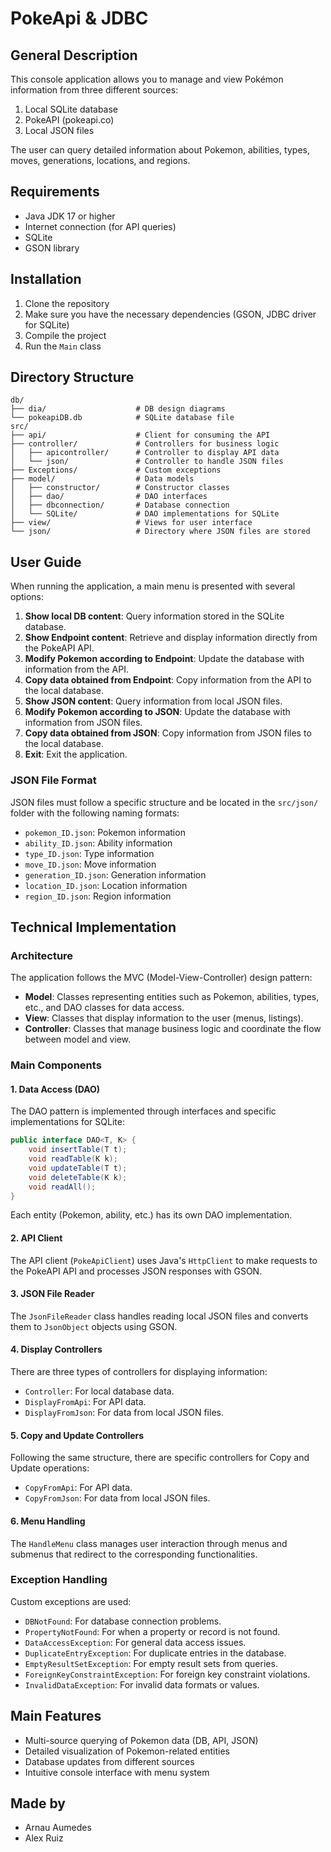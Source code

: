 # PokeApi & JDBC

## General Description

This console application allows you to manage and view Pokémon information from three different sources:

1. Local SQLite database
2. PokeAPI (pokeapi.co)
3. Local JSON files

The user can query detailed information about Pokemon, abilities, types, moves, generations, locations, and regions.

## Requirements

- Java JDK 17 or higher
- Internet connection (for API queries)
- SQLite
- GSON library

## Installation

1. Clone the repository
2. Make sure you have the necessary dependencies (GSON, JDBC driver for SQLite)
3. Compile the project
4. Run the `Main` class

## Directory Structure
```plaintext
db/
├── dia/                    # DB design diagrams
└── pokeapiDB.db            # SQLite database file
src/
├── api/                    # Client for consuming the API
├── controller/             # Controllers for business logic
│   ├── apicontroller/      # Controller to display API data
│   └── json/               # Controller to handle JSON files
├── Exceptions/             # Custom exceptions
├── model/                  # Data models
│   ├── constructor/        # Constructor classes
│   ├── dao/                # DAO interfaces
│   ├── dbconnection/       # Database connection
│   └── SQLite/             # DAO implementations for SQLite
├── view/                   # Views for user interface
└── json/                   # Directory where JSON files are stored
```

## User Guide

When running the application, a main menu is presented with several options:

1. **Show local DB content**: Query information stored in the SQLite database.
2. **Show Endpoint content**: Retrieve and display information directly from the PokeAPI API.
3. **Modify Pokemon according to Endpoint**: Update the database with information from the API.
4. **Copy data obtained from Endpoint**: Copy information from the API to the local database.
5. **Show JSON content**: Query information from local JSON files.
6. **Modify Pokemon according to JSON**: Update the database with information from JSON files.
7. **Copy data obtained from JSON**: Copy information from JSON files to the local database.
0. **Exit**: Exit the application.

### JSON File Format

JSON files must follow a specific structure and be located in the `src/json/` folder with the following naming formats:

- `pokemon_ID.json`: Pokemon information
- `ability_ID.json`: Ability information
- `type_ID.json`: Type information
- `move_ID.json`: Move information
- `generation_ID.json`: Generation information
- `location_ID.json`: Location information
- `region_ID.json`: Region information

## Technical Implementation

### Architecture

The application follows the MVC (Model-View-Controller) design pattern:

- **Model**: Classes representing entities such as Pokemon, abilities, types, etc., and DAO classes for data access.
- **View**: Classes that display information to the user (menus, listings).
- **Controller**: Classes that manage business logic and coordinate the flow between model and view.

### Main Components

#### 1. Data Access (DAO)

The DAO pattern is implemented through interfaces and specific implementations for SQLite:

```java
public interface DAO<T, K> {
    void insertTable(T t);
    void readTable(K k);
    void updateTable(T t);
    void deleteTable(K k);
    void readAll();
}
```

Each entity (Pokemon, ability, etc.) has its own DAO implementation.

#### 2. API Client

The API client (`PokeApiClient`) uses Java's `HttpClient` to make requests to the PokeAPI API and processes JSON responses with GSON.

#### 3. JSON File Reader

The `JsonFileReader` class handles reading local JSON files and converts them to `JsonObject` objects using GSON.

#### 4. Display Controllers

There are three types of controllers for displaying information:
- `Controller`: For local database data.
- `DisplayFromApi`: For API data.
- `DisplayFromJson`: For data from local JSON files.

#### 5. Copy and Update Controllers

Following the same structure, there are specific controllers for Copy and Update operations:
- `CopyFromApi`: For API data.
- `CopyFromJson`: For data from local JSON files.

#### 6. Menu Handling

The `HandleMenu` class manages user interaction through menus and submenus that redirect to the corresponding functionalities.

### Exception Handling

Custom exceptions are used:
- `DBNotFound`: For database connection problems.
- `PropertyNotFound`: For when a property or record is not found.
- `DataAccessException`: For general data access issues.
- `DuplicateEntryException`: For duplicate entries in the database.
- `EmptyResultSetException`: For empty result sets from queries.
- `ForeignKeyConstraintException`: For foreign key constraint violations.
- `InvalidDataException`: For invalid data formats or values.

## Main Features

- Multi-source querying of Pokemon data (DB, API, JSON)
- Detailed visualization of Pokemon-related entities
- Database updates from different sources
- Intuitive console interface with menu system

## Made by
- Arnau Aumedes
- Alex Ruiz
